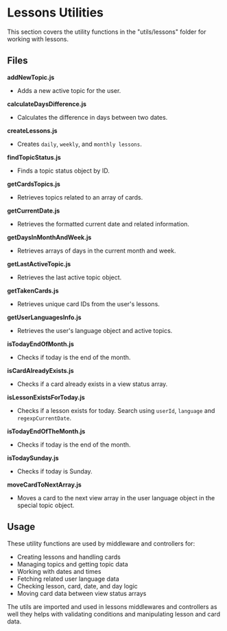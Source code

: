 # Lessons Utilities

This section covers the utility functions in the "utils/lessons" folder for working with lessons.

## Files

**addNewTopic.js**

- Adds a new active topic for the user.

**calculateDaysDifference.js**

- Calculates the difference in days between two dates.

**createLessons.js**

- Creates `daily`, `weekly`, and `monthly lessons`.

**findTopicStatus.js**

- Finds a topic status object by ID.

**getCardsTopics.js**

- Retrieves topics related to an array of cards.

**getCurrentDate.js**

- Retrieves the formatted current date and related information.

**getDaysInMonthAndWeek.js**

- Retrieves arrays of days in the current month and week.

**getLastActiveTopic.js**

- Retrieves the last active topic object.

**getTakenCards.js**

- Retrieves unique card IDs from the user's lessons.

**getUserLanguagesInfo.js**

- Retrieves the user's language object and active topics.

**isTodayEndOfMonth.js**

- Checks if today is the end of the month.

**isCardAlreadyExists.js**

- Checks if a card already exists in a view status array.

**isLessonExistsForToday.js**

- Checks if a lesson exists for today. Search using `userId`, `language` and `regexpCurrentDate`.

**isTodayEndOfTheMonth.js**

- Checks if today is the end of the month.

**isTodaySunday.js**

- Checks if today is Sunday.

**moveCardToNextArray.js**

- Moves a card to the next view array in the user language object in the special topic object.

## Usage

These utility functions are used by middleware and controllers for:

- Creating lessons and handling cards
- Managing topics and getting topic data
- Working with dates and times
- Fetching related user language data
- Checking lesson, card, date, and day logic
- Moving card data between view status arrays

The utils are imported and used in lessons middlewares and controllers as well they helps with validating conditions and manipulating lesson and card data.
